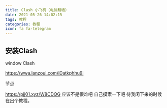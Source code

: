 ```yaml
---
title: Clash 小飞机（电脑翻墙）
date: 2021-05-26 14:02:15
tags: 教程
categories: 教程
icon: fa fa-telegram
---
```

## 安装Clash

window Clash

https://wwa.lanzoui.com/iDatkphhu9i

节点

https://pjj01.xyz/W8CDQG
应该不是很难吧 自己摸索一下吧 待我闲下来的时候在出个教程。
